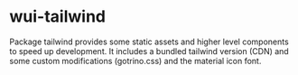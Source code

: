 # wui-tailwind
Package tailwind provides some static assets and higher level components to speed up development. It includes
a bundled tailwind version (CDN) and some custom modifications (gotrino.css) and the material icon font.
